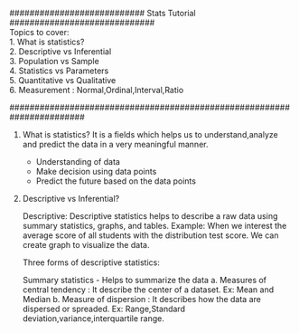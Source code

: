 ########################### Stats Tutorial ############################# \
Topics to cover: \
         1. What is statistics? \
	 2. Descriptive vs Inferential \
	 3. Population vs Sample \
	 4. Statistics vs Parameters \
	 5. Quantitative vs Qualitative \
	 6. Measurement : Normal,Ordinal,Interval,Ratio

#######################################################################


1. What is statistics?
   It is a fields which helps us to understand,analyze and predict the data in a very meaningful manner.
     * Understanding of data
     * Make decision using data points
     * Predict the future based on the data points

2. Descriptive vs Inferential?
   
      Descriptive: Descriptive statistics helps to describe a raw data using summary statistics, graphs, and tables.
              Example: When we interest the average score of all students with the distribution test score. We can create graph to visualize the data.
   
      Three forms of descriptive statistics:
      
      Summary statistics - Helps to summarize the data
                       a. Measures of central tendency : It describe the center of a dataset. Ex: Mean and Median
		       b. Measure of dispersion : It describes how the data are dispersed or spreaded. Ex: Range,Standard deviation,variance,interquartile range. 



